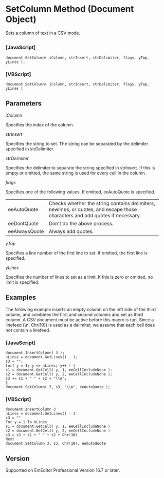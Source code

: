 # SetColumn Method (Document Object)

Sets a column of text in a CSV mode.

## 

### \[JavaScript\]

```
document.SetColumn( iColumn, strInsert, strDelimiter, flags, yTop, yLines );
```

### \[VBScript\]

```
document.SetColumn( iColumn, strInsert, strDelimiter, flags, yTop, yLines )
```

## Parameters

_iColumn_

Specifies the index of the column.

_strInsert_

Specifies the string to set. The string can be separated by the delimiter specified in strDelimiter.

_strDelimiter_

Specifies the delimiter to separate the string specified in strInsert. If this is empty or omitted, the same string is used for every cell in the column.

_flags_

Specifies one of the following values. If omitted, eeAutoQuote is specified.

|     |     |
| --- | --- |
| eeAutoQuote | Checks whether the string contains delimiters, newlines, or quotes, and escape those characters and add quotes if necessary. |
| eeDontQuote | Don't do the above process. |
| eeAlwaysQuote | Always add quotes. |

_yTop_

Specifies a line number of the first line to set. If omitted, the first line is specified.

_yLines_

Specifies the number of lines to set as a limit. If this is zero or omitted, no limit is specified.

## Examples

The following example inserts an empty column on the left side of the third column, and combines
the first and second columns and set as third column. A CSV document must be active before this macro is run. Since a linefeed (\\n, Chr(10)) is used as a delimiter, we assume that each cell does not contain a linefeed.

### \[JavaScript\]

```
document.InsertColumn( 3 );
nLines = document.GetLines() - 1;
s3 = "";
for( y = 1; y <= nLines; y++ ) {
s1 = document.GetCell( y, 1, eeCellIncludeNone );
s2 = document.GetCell( y, 2, eeCellIncludeNone );
s3 += s1 + " " + s2 + "\\n";
}
document.SetColumn( 3, s3, "\\n", eeAutoQuote );
```

### \[VBScript\]

```
document.InsertColumn 3
nLines = document.GetLines() - 1
s3 = ""
For y = 1 To nLines
s1 = document.GetCell( y, 1, eeCellIncludeNone )
s2 = document.GetCell( y, 2, eeCellIncludeNone )
s3 = s3 + s1 + " " + s2 + Chr(10)
Next
document.SetColumn 3, s3, Chr(10), eeAutoQuote
```

## Version

Supported on EmEditor Professional Version 16.7 or later.
